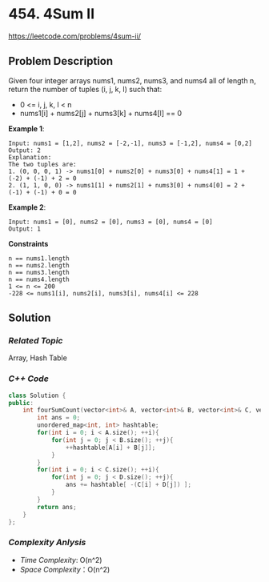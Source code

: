 # 454. 4Sum II
https://leetcode.com/problems/4sum-ii/

## Problem Description

Given four integer arrays nums1, nums2, nums3, and nums4 all of length n, return the number of tuples (i, j, k, l) such that:

  - 0 <= i, j, k, l < n
  - nums1[i] + nums2[j] + nums3[k] + nums4[l] == 0

**Example 1**:
```
Input: nums1 = [1,2], nums2 = [-2,-1], nums3 = [-1,2], nums4 = [0,2]
Output: 2
Explanation:
The two tuples are:
1. (0, 0, 0, 1) -> nums1[0] + nums2[0] + nums3[0] + nums4[1] = 1 + (-2) + (-1) + 2 = 0
2. (1, 1, 0, 0) -> nums1[1] + nums2[1] + nums3[0] + nums4[0] = 2 + (-1) + (-1) + 0 = 0
```
**Example 2**:
```
Input: nums1 = [0], nums2 = [0], nums3 = [0], nums4 = [0]
Output: 1
```


**Constraints**
```
n == nums1.length
n == nums2.length
n == nums3.length
n == nums4.length
1 <= n <= 200
-228 <= nums1[i], nums2[i], nums3[i], nums4[i] <= 228
```

## Solution

### _Related Topic_
   Array, Hash Table

### _C++ Code_
```cpp
class Solution {
public:
    int fourSumCount(vector<int>& A, vector<int>& B, vector<int>& C, vector<int>& D) {
        int ans = 0;
        unordered_map<int, int> hashtable;
        for(int i = 0; i < A.size(); ++i){
            for(int j = 0; j < B.size(); ++j){
                ++hashtable[A[i] + B[j]];
            }
        }
        for(int i = 0; i < C.size(); ++i){
            for(int j = 0; j < D.size(); ++j){
                ans += hashtable[ -(C[i] + D[j]) ];
            }
        }
        return ans;
    }
};
```

### _Complexity Anlysis_
- _Time Complexity_: O(n^2)
- _Space Complexity_：O(n^2)
